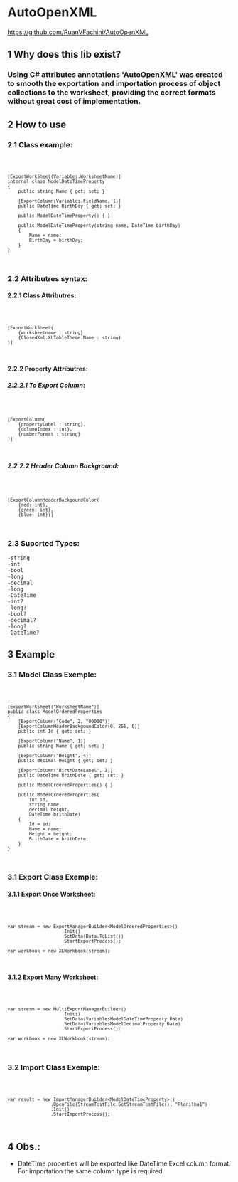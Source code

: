 # AutoOpenXML 
https://github.com/RuanVFachini/AutoOpenXML

## 1 Why does this lib exist?

### Using C# attributes annotations 'AutoOpenXML' was created to smooth the exportation and importation process of object collections to the worksheet, providing the correct formats without great cost of implementation.

## 2 How to use 

### 2.1 Class example:

<code>

    [ExportWorkSheet(Variables.WorksheetName)]
    internal class ModelDateTimeProperty
    {
        public string Name { get; set; }

        [ExportColumn(Variables.FieldName, 1)]
        public DateTime BirthDay { get; set; }

        public ModelDateTimeProperty() { }

        public ModelDateTimeProperty(string name, DateTime birthDay)
        {
            Name = name;
            BirthDay = birthDay;
        }
    }
</code>

### 2.2 Attributres syntax:

#### 2.2.1 Class Attributres:

<code>

    [ExportWorkSheet(
        {worksheetname : string}
        {ClosedXml.XLTableTheme.Name : string}
    )]

</code>

#### 2.2.2 Property Attributres:

##### 2.2.2.1 To Export Column:

<code>

    [ExportColumn(
        {propertyLabel : string},
        {columnIndex : int},
        {numberFormat : string}
    )]
    
</code>

##### 2.2.2.2 Header Column Background:

<code>

    [ExportColumnHeaderBackgoundColor(
        {red: int},
        {green: int},
        {blue: int})]

</code>

### 2.3 Suported Types:

    -string
    -int
    -bool
    -long
    -decimal
    -long
    -DateTime
    -int?
    -long?
    -bool?
    -decimal?
    -long?
    -DateTime?

## 3 Example

### 3.1 Model Class Exemple:

<code>


    [ExportWorkSheet("WorksheetName")]
    public class ModelOrderedProperties
    {
        [ExportColumn("Code", 2, "00000")]
        [ExportColumnHeaderBackgoundColor(0, 255, 0)]
        public int Id { get; set; }

        [ExportColumn("Name", 1)]
        public string Name { get; set; }

        [ExportColumn("Height", 4)]
        public decimal Height { get; set; }

        [ExportColumn("BirthDateLabel", 3)]
        public DateTime BrithDate { get; set; }

        public ModelOrderedProperties() { }

        public ModelOrderedProperties(
            int id,
            string name,
            decimal height,
            DateTime brithDate)
        {
            Id = id;
            Name = name;
            Height = height;
            BrithDate = brithDate;
        }
    }
</code>

### 3.1 Export Class Exemple:

#### 3.1.1 Export Once Worksheet:

<code>

    var stream = new ExportManagerBuilder<ModelOrderedProperties>()
                        .Init()
                        .SetData(Data.ToList())
                        .StartExportProcess();

    var workbook = new XLWorkbook(stream);

</code>

#### 3.1.2 Export Many Worksheet:

<code>

    var stream = new MultiExportManagerBuilder()
                        .Init()
                        .SetData(VariablesModelDateTimeProperty.Data)
                        .SetData(VariablesModelDecimalProperty.Data)
                        .StartExportProcess();

    var workbook = new XLWorkbook(stream);

</code>



### 3.2 Import Class Exemple:

<code>

    var result = new ImportManagerBuilder<ModelDateTimeProperty>()
                    .OpenFile(StreamTestFile.GetStreamTestFile(), "Planilha1")
                    .Init()
                    .StartImportProcess();

</code>

## 4 Obs.:

* DateTime properties will be exported like DateTime Excel column format. For importation the same column type is required.
